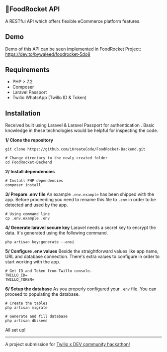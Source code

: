 🚀FoodRocket API 
---
A RESTful API which offers flexible eCommerce platform features. 
 
## Demo
Demo of this API can be seen implemented in FoodRocket Project: https://dev.to/bywaleed/foodrocket-5do8

## Requirements
- PHP > 7.2
- Composer
- Laravel Passport
- Twilio WhatsApp (Twillo ID & Token)

## Installation
Received built using Laravel & Laravel Passport for authentication . Basic knowledge in these technologies would be helpful for inspecting the code.

**1/ Clone the repository**
```shell script
git clone https://github.com/iKreateCode/FoodRocket-Backend.git

# Change directory to the newly created folder
cd FoodRocket-Backend
```

**2/ Install dependencies**
```shell script
# Install PHP dependencies
composer install
```

**3/ Prepare .env file**
An example `.env.example` has been shipped with the app. Before proceeding you need to rename this file to `.env` in order to be detected and used by the app.
```shell script
# Using command line
cp .env.example .env
```

**4/ Generate laravel secure key**
Laravel needs a secret key to encrypt the data. It's generated using the following command.
```shell script
php artisan key:generate --ansi
```

**5/ Configure .env values**
Beside the straightforward values like app name, URL and database connection. There's extra values to configure in order to start working with the app.

```dotenv
# Get ID and Token from Twillo console.
TWILLO_ID=
TWILLO_TOKEN=
```

**6/ Setup the database**
As you properly configured your `.env` file. You can proceed to populating the database.
```shell script
# Create the tables
php artisan migrate

# Generate and fill database
php artisan db:seed
```
All set up!

---
A project submission for [Twilio x DEV community hackathon!](https://dev.to/devteam/announcing-the-twilio-hackathon-on-dev-2lh8)
